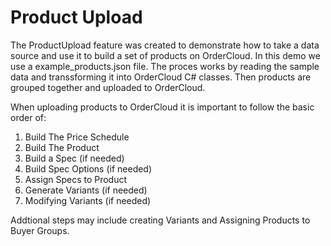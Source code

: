 ﻿# Product Upload

The ProductUpload feature was created to demonstrate how to take a data source and use it to build a set of products on OrderCloud.  In this demo we use a example_products.json file.  The proces works by reading the sample data and transsforming it into OrderCloud C# classes.  Then products are grouped together and uploaded to OrderCloud.

When uploading products to OrderCloud it is important to follow the basic order of:
1. Build The Price Schedule
2. Build The Product
3. Build a Spec (if needed)
4. Build Spec Options (if needed)
5. Assign Specs to Product
6. Generate Variants (if needed)
7. Modifying Variants (if needed)

Addtional steps may include creating Variants and Assigning Products to Buyer Groups.
